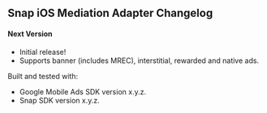 ## Snap iOS Mediation Adapter Changelog

#### Next Version
- Initial release!
- Supports banner (includes MREC), interstitial, rewarded and native ads.

Built and tested with:
- Google Mobile Ads SDK version x.y.z.
- Snap SDK version x.y.z.
